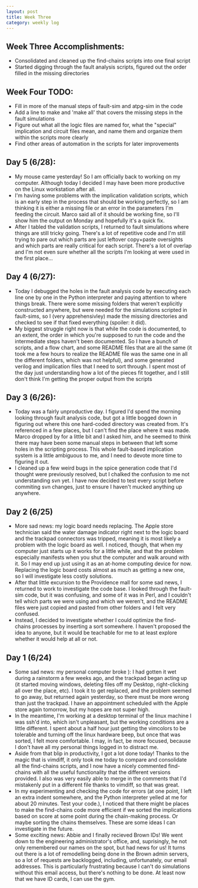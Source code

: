 ```yaml
---
layout: post 
title: Week Three 
category: weekly log
---
```


## Week Three Accomplishments:
+ Consolidated and cleaned up the find-chains scripts into one final script
+ Started digging through the fault analysis scripts, figured out the order
  filled in the missing directories

## Week Four TODO:
 + Fill in more of the manual steps of fault-sim and atpg-sim in the code
 + Add a line to make and 'make all' that covers the missing steps in the
   fault simulations
 + Figure out what all the logic files are named for, what the "special"
   implication and circuit files mean, and name them and organize them
   within the scripts more clearly
 + Find other areas of automation in the scripts for
   later improvements

## Day 5 (6/28):
 + My mouse came yesterday! So I am officially back to working on my computer. 
   Although today I decided I may have been more productive on the Linux 
   workstation after all.
 + I'm having some problems with the implication validation scripts, which is an
   early step in the process that should be working perfectly, so I am thinking 
   it is either a missing file or an error in the parameters I'm feeding the
   circuit. Marco said all of it should be working fine, so I'll show him the 
   output on Monday and hopefully it's a quick fix.
 + After I tabled the validation scripts, I returned to fault simulations where
   things are still tricky going. There's a lot of repetitive code and I'm
   still trying to pare out which parts are just leftover copy+paste oversights 
   and which parts are really critical for each script. There's a lot of 
   overlap and I'm not even sure whether all the scripts I'm looking at were used 
   in the first place...

## Day 4 (6/27):
 + Today I debugged the holes in the fault analysis code by executing each line
   one by one in the Python interpreter and paying attention to where things
   break. There were some missing folders that weren't explicitly constructed
   anywhere, but were needed for the simulations scripted in fault-sims, so I 
   (very apprehensivley) made the missing directories and checked to see if that
   fixed everything (spoiler: it did). 
 + My biggest struggle right now is that while the code is documented, to an 
   extent, the order in which you're supposed to run the code and the 
   intermediate steps haven't been documented. So I have a bunch of scripts,
   and a flow chart, and some README files that are all the same (it took me
   a few hours to realize the README file was the same one in all the different
   folders, which was not helpful), and some generated verilog and implication
   files that I need to sort through. I spent most of the day just understanding
   how a lot of the pieces fit together, and I still don't think I'm getting the
   proper output from the scripts 
 
## Day 3 (6/26):
 + Today was a fairly unproductive day. I figured I'd spend the morning looking through
   fault analysis code, but got a little bogged down in figuring out where this one
   hard-coded directory was created from. It's referenced in a few places, but I can't
   find the place where it was made. Marco dropped by for a little bit and I asked him,
   and he seemed to think there may have been some manual steps in between that left
   some holes in the scripting process. This whole fault-based implication system is
   a little ambiguous to me, and I need to devote more time to figuring it out.
 + I cleaned up a few weird bugs in the spice generation code that I'd thought 
   were previously resolved, but I chalked the confusion to me not understanding
   svn yet. I have now decided to test every script before commiting svn changes,
   just to ensure I haven't mucked anything up anywhere.


## Day 2 (6/25)
 + More sad news: my logic board needs replacing. The Apple store technician said the water
   damage indicator right next to the logic board and the trackpad connectors was tripped,
   meaning it is most likely a problem with the logic board as well. I noticed, though, 
   that when my computer just starts up it works for a little while, and that the problem
   especially manifests when you shut the computer and walk around with it. So I may end up
   just using it as an at-home computing device for now. Replacing the logic board costs 
   almost as much as getting a new one, so I will investigate less costly solutions. 
 + After that little excursion to the Providence mall for some sad news, I returned to work
   to investigate the code base. I looked through the fault-sim code, but it was confusing, 
   and some of it was in Perl, and I couldn't tell which parts we were using and which we
   weren't, and the README files were just copied and pasted from other folders and I felt 
   very confused.
 + Instead, I decided to investigate whether I could optimize the find-chains processes
   by inserting a sort somewhere. I haven't proposed the idea to anyone, but it would be
   teachable for me to at least explore whether it would help at all or not. 

## Day 1 (6/24)
 + Some sad news: my personal computer broke ): I had gotten it wet during a rainstorm
   a few weeks ago, and the trackpad began acting up (it started moving windows, 
   deleting files off my Desktop, right-clicking all over the place, etc). I took it 
   to get replaced, and 
   the problem seemed to go away, but returned again yesterday, so there must be more
   wrong than just the trackpad. I have an appointment scheduled with the Apple store 
   again tomorrow, but my hopes are not super high. 
 + In the meantime, I'm working at a desktop terminal of the linux machine I was ssh'd
   into, which isn't unpleasant, but the working conditions are a little different.
   I spent about a half hour just getting the vimcolors to be tolerable and turning off
   the linux hardware beep, but once that was sorted, I felt more comfortable. I may, in
   fact, be more focused, because I don't have all my personal things logged in to distract
   me.
 + Aside from that blip in productivity, I got a lot done today! Thanks to the magic that
   is vimdiff, it only took me today to compare and consolidate all the find-chains scripts,
   and I now have a nicely commented find-chains with all the useful functionality that the 
   different versions provided. I also was very easily able to merge in the comments that I'd
   mistakenly put in a different file thanks to vimdiff, so that was great.
 + In my experimenting and checking the code for errors (at one point, I left an extra indent
   somewhere, and the Python interpreter yelled at me for about 20 minutes. Test your code.),
   I noticed that there might be places to make the find-chains code more efficient if we sorted
   the implications based on score at some point during the chain-making process. Or maybe sorting
   the chains themselves. These are some ideas I can investigate in the future.
 + Some exciting news: Abbie and I finally recieved Brown IDs! We went down to the engineering
   administrator's office, and, suprisingly, he not only remembered our names on the spot, but
   had news for us! It turns out there is a lot of remodelling being done in the Brown admin servers,
   so a lot of requests are backlogged, including, unfortunately, our email addresses. This is particularly
   frustrating because I can't do simulations without this email access, but there's nothing to be
   done. At least now that we have ID cards, I can use the gym.
